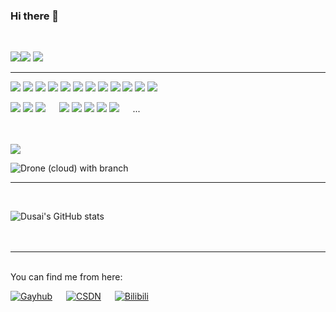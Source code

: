 ### Hi there 👋

<!--
**Sandman6z/Sandman6z** is a ✨ _special_ ✨ repository because its `README.md` (this file) appears on your GitHub profile.

Here are some ideas to get you started:

- 🔭 I’m currently working on ...
- 🌱 I’m currently learning ...
- 👯 I’m looking to collaborate on ...
- 🤔 I’m looking for help with ...
- 💬 Ask me about ...
- 📫 How to reach me: ...
- 😄 Pronouns: ...
- ⚡ Fun fact: ...
-->
<!-- https://shields.io/ -->
<br/>
<p>
  <img src="https://img.shields.io/badge/C-%E2%88%9A-yellowgreen" /><img src="https://img.shields.io/badge/QT-%E2%88%9A-yellowgreen" />
  <img height="" width="" src="https://img.shields.io/badge/python-3.11-orange?style=for-the-badge&logo=python&logoColor=orange" />
<br/></p>

---

<p dir="auto">
  <img src="https://img.shields.io/badge/AltiumDesigner-%E2%88%9A-lightgrey" />
  <img src="https://img.shields.io/badge/Keil-%E2%88%9A-lightgrey" />
  <img src="https://img.shields.io/badge/STM32Cubes'-%E2%88%9A-lightgrey" />
  <img src="https://img.shields.io/badge/51-%E2%88%9A-lightgrey" />
  <img src="https://img.shields.io/badge/Arduino-%E2%88%9A-lightgrey" />
  <img src="https://img.shields.io/badge/FPGA-%E2%88%9A-lightgrey" />
  <img src="https://img.shields.io/badge/PCB-%E2%88%9A-lightgrey" />
  <img src="https://img.shields.io/badge/PLC-%E2%88%9A-lightgrey" />
  <img src="https://img.shields.io/badge/RTOS-%E2%88%9A-lightgrey" />
  <img src="https://img.shields.io/badge/git-%E2%88%9A-lightgrey" />
  <img src="https://img.shields.io/badge/MATLAB-%E2%88%9A-lightgrey" />
  <img src="https://img.shields.io/badge/HTML-%E2%88%9A-lightgrey" />
<br></p>

<p>
  <img src="https://img.shields.io/badge/NAS-%E2%88%9A-red"/> <img src="https://img.shields.io/badge/3Dprint-%E2%88%9A-red" />
  <img src="https://img.shields.io/badge/EMCU-%E2%88%9A-red" />
  &emsp;
  <img src="https://img.shields.io/badge/Server-%E2%88%9A-red" />
  <img src="https://img.shields.io/badge/RAID-%E2%88%9A-red" />
  <img src="https://img.shields.io/badge/示波器-%E2%88%9A-red"/>
  <img src="https://img.shields.io/badge/万用表-%E2%88%9A-red"/>
  <img src="https://img.shields.io/badge/焊接-%E2%88%9A-red"/>
  &emsp;
  ...
</p>
  
<br/>
<br/>
<img src="https://img.shields.io/badge/UAV-Quadcopter-brightgreen?style=social&logo=appveyor" />


![Drone (cloud) with branch](https://img.shields.io/drone/build/Sandman6z/Pixhawk/2.4.8_v11)
<br/>

---

<br/>

![Dusai's GitHub stats](https://github-readme-stats.vercel.app/api?username=Sandman6z&show_icons=true&theme=radical)
<br/>
<br/>
<br/>

---

<p>
  <br>
    You can find me from here:
  <br/>
  
  [![Gayhub](https://img.shields.io/badge/Gayhub-......-Black)](https://github.com/Sandman6z)
  &emsp;
  [![CSDN](https://img.shields.io/badge/CSDN-Sandman6z-lightgrey)](https://blog.csdn.net/Sandman06?spm=1019.2139.3001.5343)
  &emsp;
  [![Bilibili](https://img.shields.io/badge/Bilibili-Sandman6z-Pink)](https://space.bilibili.com/120363860?spm_id_from=333.1007.0.0)
</p>

